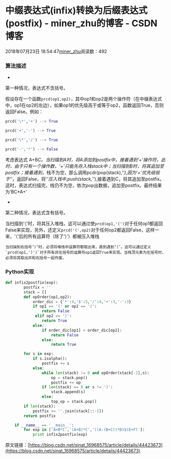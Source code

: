 # 中缀表达式(infix)转换为后缀表达式(postfix) - miner_zhu的博客 - CSDN博客





2018年07月23日 18:54:47[miner_zhu](https://me.csdn.net/miner_zhu)阅读数：492








### 算法描述
- 
第一种情况，表达式不含括号。

假设存在一个函数`prcd(op1,op2)`，其中op1和op2是两个操作符（在中缀表达式中，op1在op2的左边），如果op1的优先级高于或等于op2，函数返回True，否则返回False。例如：

```python
prcd('\*','+') --> True

prcd('+','-') --> True

prcd('\*','/') --> True

prcd('-','*') --> False
```

考虑表达式 A+B*C。当扫描到A时，将A添加到postfix中，接着遇到‘+’操作符，此时，由于只有一个操作数，‘+’只能先存入栈stack中；当扫描到B时，将其追加至postfix；接着遇到*，栈不为空，那么调用pcdr(pop(stack),’*’),因为‘+’优先级低于‘*’，返回False，将‘*’压入栈中,push(stack,’*’),接着遇到C，将其追加至postfix。这时，表达式扫描完，栈仍不为空，依次pop出数据，追加至postfix。最终结果为‘BC*A+’

- 
第二种情况，表达式含有括号。

当扫描到‘（’时，将其压入堆栈，这可以通过使`prcd(op1,'(')`对于任何op1都返回False来实现，另外，还定义`prcd('(',op2)`对于任何op2都返回False，这样一来，‘（’后的所有运算符（除了‘）’）都被压入堆栈 

	当扫描到右括号‘）’时，必须将堆栈中运算符都取出来，直到遇到‘（’。这可以通过定义`prcd(op1,')')`对于所有非左括号的运算符op1返回True来实现。当栈顶元素为左括号时，必须将其取出并和右括号一起作废。


### Python实现

```python
def infix2postfix(exp):
        postfix = ''
        stack = []
        def opOrder(op1,op2):
            order_dic = {'*':4,'$':5,'/':4,'+':3,'-':3}
            if op1 == '(' or op2 == '(':
                return False
             elif op2 == ')':
                return True
            else:
                if order_dic[op1] < order_dic[op2]:
                    return False
                else:
                    return True

        for s in exp:
            if s.isalpha():
                postfix += s
            else:
                while len(stack) != 0 and opOrder(stack[-1],s):
                    op = stack.pop()
                    postfix += op
                if len(stack) == 0 or s != ')':
                    stack.append(s)
                else:
                    top_op = stack.pop()
        if len(stack):
            postfix += ''.join(stack[::-1])
        return postfix

    if __name__ == '__main__':
        for exp in ['A+B*C','(A+B)*C','((A-(B+C))*D)$(E+F)']:
            print infix2postfix(exp)
```



原文链接：[https://blog.csdn.net/sinat_16968575/article/details/44423673](https://blog.csdn.net/sinat_16968575/article/details/44423673)



